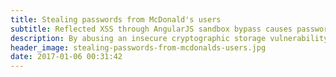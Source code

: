 ```yaml
---
title: Stealing passwords from McDonald's users
subtitle: Reflected XSS through AngularJS sandbox bypass causes password exposure of McDonald users
description: By abusing an insecure cryptographic storage vulnerability and a reflected server cross-site-scripting vulnerability it is possible to steal and decrypt the password from a McDonald's user.
header_image: stealing-passwords-from-mcdonalds-users.jpg
date: 2017-01-06 00:31:42
---
```

